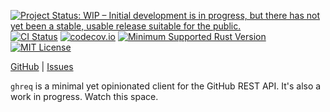 [![Project Status: WIP – Initial development is in progress, but there has not yet been a stable, usable release suitable for the public.](https://www.repostatus.org/badges/latest/wip.svg)](https://www.repostatus.org/#wip)
[![CI Status](https://github.com/jwodder/ghreq-rust/actions/workflows/test.yml/badge.svg)](https://github.com/jwodder/ghreq-rust/actions/workflows/test.yml)
[![codecov.io](https://codecov.io/gh/jwodder/ghreq-rust/branch/main/graph/badge.svg)](https://codecov.io/gh/jwodder/ghreq-rust)
[![Minimum Supported Rust Version](https://img.shields.io/badge/MSRV-1.88-orange)](https://www.rust-lang.org)
[![MIT License](https://img.shields.io/github/license/jwodder/ghreq-rust.svg)](https://opensource.org/licenses/MIT)

[GitHub](https://github.com/jwodder/ghreq-rust) | [Issues](https://github.com/jwodder/ghreq-rust/issues)

`ghreq` is a minimal yet opinionated client for the GitHub REST API.  It's also
a work in progress.  Watch this space.
